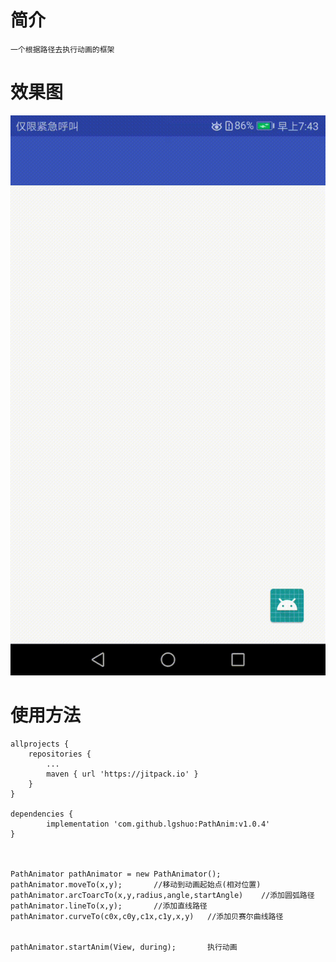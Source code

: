 # 简介
	一个根据路径去执行动画的框架

# 效果图
![](https://github.com/lgshuo/PathAnim/blob/master/gif/anim.gif)

# 使用方法

	allprojects {
		repositories {
			...
			maven { url 'https://jitpack.io' }
		}
	}

	dependencies {
    	    implementation 'com.github.lgshuo:PathAnim:v1.0.4'
    }



	PathAnimator pathAnimator = new PathAnimator();
 	pathAnimator.moveTo(x,y);		//移动到动画起始点(相对位置)
    pathAnimator.arcToarcTo(x,y,radius,angle,startAngle)	//添加圆弧路径
    pathAnimator.lineTo(x,y);		//添加直线路径
	pathAnimator.curveTo(c0x,c0y,c1x,c1y,x,y)	//添加贝赛尔曲线路径


	pathAnimator.startAnim(View, during);		执行动画